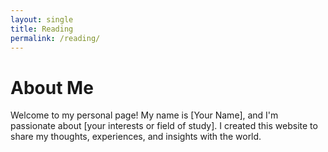 ```yaml
---
layout: single
title: Reading
permalink: /reading/
---
```

<div class="narrow-content">

# About Me

Welcome to my personal page! My name is [Your Name], and I'm passionate about [your interests or field of study]. I created this website to share my thoughts, experiences, and insights with the world.

</div>
